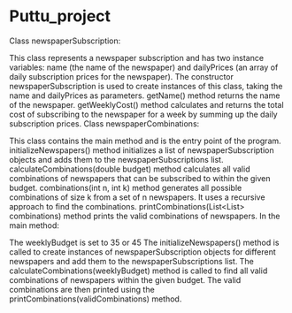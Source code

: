 # Puttu_project


Class newspaperSubscription:

This class represents a newspaper subscription and has two instance variables: name (the name of the newspaper) and dailyPrices (an array of daily subscription prices for the newspaper).
The constructor newspaperSubscription is used to create instances of this class, taking the name and dailyPrices as parameters.
getName() method returns the name of the newspaper.
getWeeklyCost() method calculates and returns the total cost of subscribing to the newspaper for a week by summing up the daily subscription prices.
Class newspaperCombinations:

This class contains the main method and is the entry point of the program.
initializeNewspapers() method initializes a list of newspaperSubscription objects and adds them to the newspaperSubscriptions list.
calculateCombinations(double budget) method calculates all valid combinations of newspapers that can be subscribed to within the given budget.
combinations(int n, int k) method generates all possible combinations of size k from a set of n newspapers. It uses a recursive approach to find the combinations.
printCombinations(List<List<String>> combinations) method prints the valid combinations of newspapers.
In the main method:

The weeklyBudget is set to 35 or 45
The initializeNewspapers() method is called to create instances of newspaperSubscription objects for different newspapers and add them to the newspaperSubscriptions list.
The calculateCombinations(weeklyBudget) method is called to find all valid combinations of newspapers within the given budget.
The valid combinations are then printed using the printCombinations(validCombinations) method.

